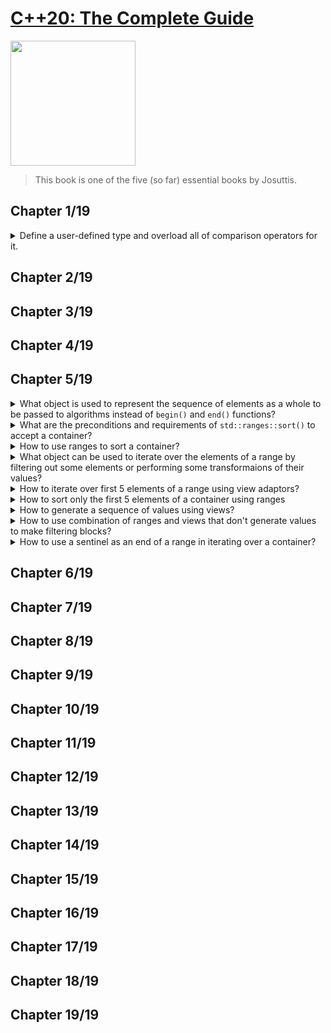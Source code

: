 # [C++20: The Complete Guide](https://www.amazon.com/20-Complete-Guide-Nicolai-Josuttis/dp/3967309207)
<img alt="" src="covers/.jpg" width="200"/>

> This book is one of the five (so far) essential books by Josuttis.

## Chapter 1/19

<details>
<summary>Define a user-defined type and overload all of comparison operators for it.</summary>

* All comparisons are based on either operator == or operator <
* Operators should be declared with `noexcept` if they cannot throw
* Operators should be declared with `constexpr` if they can be used at compile time
* Operators should be declared hidden friends if the constructors are not `explicit`
* Operators should be declared with `[[nodiscard]]` to warn if the return value is not used

```cpp
class basic_value
{
public:
    constexpr basic_value(long const init) noexcept : id{init} {}

    [[nodiscard]] friend constexpr
    bool operator ==(basic_value const& lhs, basic_value const& rhs) noexcept
    { return lhs.number == rhs.number; }


private:
    long number;
};
```
</details>


## Chapter 2/19
## Chapter 3/19
## Chapter 4/19
## Chapter 5/19

<details>
<summary>What object is used to represent the sequence of elements as a whole to be passed  to algorithms instead of <code>begin()</code> and <code>end()</code> functions?</summary>

> Ranges
</details>

<details>
<summary>What are the preconditions and requirements of <code>std::ranges::sort()</code> to accept a container?</summary>

* To have random access iterators, iterators that can be used to read, write, jump back and forth, and compute distance.
* To be sortable and support comparison operators.
</details>

<details>
<summary>How to use ranges to sort a container?</summary>

```cpp
#include <algorithm>
#include <vector>
#include <ranges>

int main()
{
    std::vector<int> numbers{3,5,1,2,4};
    std::ranges::sort(numbers);
}
```
</details>

<details>
<summary>What object can be used to iterate over the elements of a range by filtering out some elements or performing some transformaions of their values?</summary>

> Views
</details>

<details>
<summary>How to iterate over first 5 elements of a range using view adaptors?</summary>

```cpp
std::ranges::take(container, 5);
```
</details>


<details>
<summary>How to sort only the first 5 elements of a container using ranges</summary>

```cpp
#include <vector>
#include <ranges>

int main()
{
    std::vector<int> numbers{42,80,13,26,51,9,38};
    std::ranges::sort(std::views::take(numbers, 5));
}
```
</details>

<details>
<summary>How to generate a sequence of values using views?</summary>

```cpp
std::views::iota(1, 11); // [1,10]
```
</details>

<details>
<summary>How to use combination of ranges and views that don't generate values to make filtering blocks?</summary>

```cpp
// nested form
auto v = std::views::take(
            std::views::transform(
                std::views::filter(container, [](auto e) { return e % 3 == 0; }),
                [](auto e) { return e * e; }),
            3);

// piped form
auto v = container | std::views::filter([](auto e) { return e % 2 == 0; })
                   | std::views::transform([](auto e) { return e * e; })
                   | std::views::take(3);
```
</details>

<details>
<summary>How to use a sentinel as an end of a range in iterating over a container?</summary>

```cpp
```
</details>

## Chapter 6/19
## Chapter 7/19
## Chapter 8/19
## Chapter 9/19
## Chapter 10/19
## Chapter 11/19
## Chapter 12/19
## Chapter 13/19
## Chapter 14/19
## Chapter 15/19
## Chapter 16/19
## Chapter 17/19
## Chapter 18/19
## Chapter 19/19
